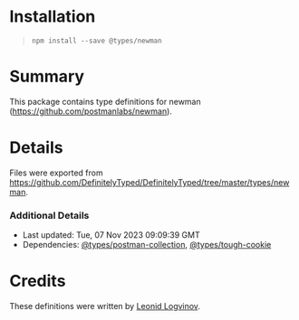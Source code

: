 # Installation
> `npm install --save @types/newman`

# Summary
This package contains type definitions for newman (https://github.com/postmanlabs/newman).

# Details
Files were exported from https://github.com/DefinitelyTyped/DefinitelyTyped/tree/master/types/newman.

### Additional Details
 * Last updated: Tue, 07 Nov 2023 09:09:39 GMT
 * Dependencies: [@types/postman-collection](https://npmjs.com/package/@types/postman-collection), [@types/tough-cookie](https://npmjs.com/package/@types/tough-cookie)

# Credits
These definitions were written by [Leonid Logvinov](https://github.com/LogvinovLeon).
